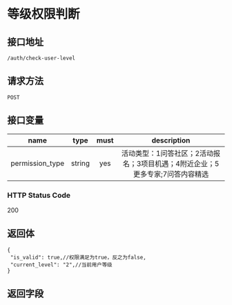 # 等级权限判断

## 接口地址

`/auth/check-user-level`

## 请求方法

```POST ```

## 接口变量

| name     | type     | must     | description |
|----------|:--------:|:--------:|:--------:|
| permission_type | string   | yes      | 活动类型：1问答社区；2活动报名；3项目机遇；4附近企业；5更多专家;7问答内容精选 |


### HTTP Status Code

200

## 返回体

```json5
{
 "is_valid": true,//权限满足为true，反之为false,
 "current_level": "2",//当前用户等级
}
```

## 返回字段